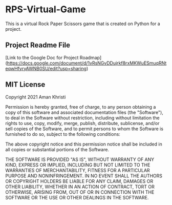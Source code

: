 # RPS-Virtual-Game
This is a virtual Rock Paper Scissors game that is created on Python for a project.

## Project Readme File
[Link to the Google Doc for Project Roadmap] (https://docs.google.com/document/d/1vRsNGvDDujrkf8rxMKWuESmuqRNteqwHfyryAWNB0SU/edit?usp=sharing)

## MIT License

Copyright 2021 Aman Khristi

Permission is hereby granted, free of charge, to any person obtaining a copy of this software and associated documentation files (the "Software"), to deal in the Software without restriction, including without limitation the rights to use, copy, modify, merge, publish, distribute, sublicense, and/or sell copies of the Software, and to permit persons to whom the Software is furnished to do so, subject to the following conditions:

The above copyright notice and this permission notice shall be included in all copies or substantial portions of the Software.

THE SOFTWARE IS PROVIDED "AS IS", WITHOUT WARRANTY OF ANY KIND, EXPRESS OR IMPLIED, INCLUDING BUT NOT LIMITED TO THE WARRANTIES OF MERCHANTABILITY, FITNESS FOR A PARTICULAR PURPOSE AND NONINFRINGEMENT. IN NO EVENT SHALL THE AUTHORS OR COPYRIGHT HOLDERS BE LIABLE FOR ANY CLAIM, DAMAGES OR OTHER LIABILITY, WHETHER IN AN ACTION OF CONTRACT, TORT OR OTHERWISE, ARISING FROM, OUT OF OR IN CONNECTION WITH THE SOFTWARE OR THE USE OR OTHER DEALINGS IN THE SOFTWARE.